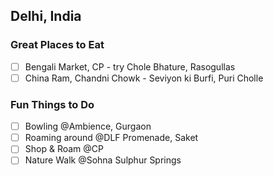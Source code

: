 ## Delhi, India

### Great Places to Eat
- [ ] Bengali Market, CP - try Chole Bhature, Rasogullas
- [ ] China Ram, Chandni Chowk - Seviyon ki Burfi, Puri Cholle

### Fun Things to Do
- [ ] Bowling @Ambience, Gurgaon
- [ ] Roaming around @DLF Promenade, Saket
- [ ] Shop & Roam @CP
- [ ] Nature Walk @Sohna Sulphur Springs
